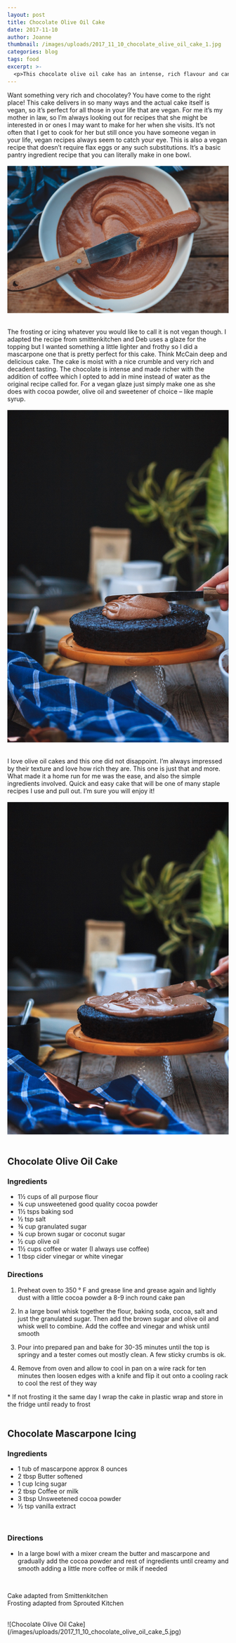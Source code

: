 ```yaml
---
layout: post
title: Chocolate Olive Oil Cake
date: 2017-11-10
author: Joanne
thumbnail: /images/uploads/2017_11_10_chocolate_olive_oil_cake_1.jpg
categories: blog
tags: food
excerpt: >-
  <p>This chocolate olive oil cake has an intense, rich flavour and can easily be made fully vegan</p>
---
```


Want something very rich and chocolatey? You have come to the right place! This cake delivers in so many ways and the actual cake itself is vegan, so it’s perfect for all those in your  life that are vegan.  For me it’s my mother in law, so I’m always looking out for recipes that she might be interested in or ones I may want to make for her when she visits. It’s not often that I get to cook for her but still once you have someone vegan in your life, vegan recipes always seem to catch your eye.  This is also a vegan recipe that doesn’t require flax eggs or any such substitutions. It’s a basic pantry ingredient recipe that you can literally make in one bowl.
<br>
<br>
![Chocolate Olive Oil Cake](/images/uploads/2017_11_10_chocolate_olive_oil_cake_2.jpg)
<br>
<br>

The frosting or icing whatever you would like to call it is not vegan though.  I adapted the recipe from smittenkitchen and Deb uses a glaze for the topping but I wanted something a little lighter and frothy so I did a mascarpone one that is pretty perfect for this cake. Think McCain deep and delicious cake. The cake is moist with a nice crumble and very rich and decadent tasting. The chocolate is intense and made richer with the addition of coffee which I opted to add in mine instead of water as the original recipe called for.  For a vegan glaze just simply make one as she does with cocoa powder, olive oil and sweetener of choice &ndash; like maple syrup.
<br>
<br>
![Chocolate Olive Oil Cake](/images/uploads/2017_11_10_chocolate_olive_oil_cake_3.jpg)
<br>
<br>

I love olive oil cakes and this one did not disappoint. I’m always impressed by their texture and love how rich they are. This one is just that and more. What made it a home run for me was the ease, and also the simple ingredients involved.  Quick and easy cake that will be one of many staple recipes I use and pull out. I’m sure you will enjoy it!
<br>
<br>
![Chocolate Olive Oil Cake](/images/uploads/2017_11_10_chocolate_olive_oil_cake_4.jpg)
<br>
<br>

## Chocolate Olive Oil Cake
### Ingredients

* 1&frac12; cups of all purpose flour
* &frac34; cup unsweetened good quality cocoa powder
* 1&frac12; tsps baking sod
* &frac12; tsp salt
* &frac34; cup granulated sugar
* &frac34; cup brown sugar or coconut sugar
* &frac12; cup olive oil
* 1&frac12; cups coffee or water (I always use coffee)
* 1 tbsp cider vinegar or white vinegar

### Directions

1. Preheat oven to 350 &deg; F and grease line and grease again and lightly dust with a little cocoa powder a 8-9 inch round cake pan

1. In a large bowl whisk together the flour, baking soda, cocoa, salt and just the granulated sugar. Then add the brown sugar and olive oil and whisk well to combine. Add the coffee and vinegar and whisk until smooth

1. Pour into prepared pan and bake for 30-35 minutes until the top is springy and a tester comes out mostly clean. A few sticky crumbs is ok.

1. Remove from oven and allow to cool in pan on a wire rack for ten minutes then loosen edges with a knife and flip it out onto a cooling rack to cool the rest of they way

\* If not frosting it the same day I wrap the cake in plastic wrap and store in the fridge until ready to frost
<br>
<br>

## Chocolate Mascarpone Icing

### Ingredients

* 1 tub of mascarpone approx 8 ounces
* 2 tbsp Butter softened
* 1 cup Icing sugar
* 2 tbsp Coffee or milk
* 3 tbsp Unsweetened cocoa powder
* &frac12; tsp vanilla extract
<br>

### Directions

* In a large bowl with a mixer cream the butter and mascarpone and gradually add the cocoa powder and rest of ingredients until creamy and smooth adding a little more coffee or milk if needed
<br>

Cake adapted from Smittenkitchen  
Frosting adapted from Sprouted Kitchen  

<br>
![Chocolate Olive Oil Cake](/images/uploads/2017_11_10_chocolate_olive_oil_cake_5.jpg)
